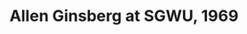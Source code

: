 ---
layout: manifest
title: Allen Ginsberg at SGWU, 1969
manifest_name: allen-ginsberg-at-sgwu-1969
---